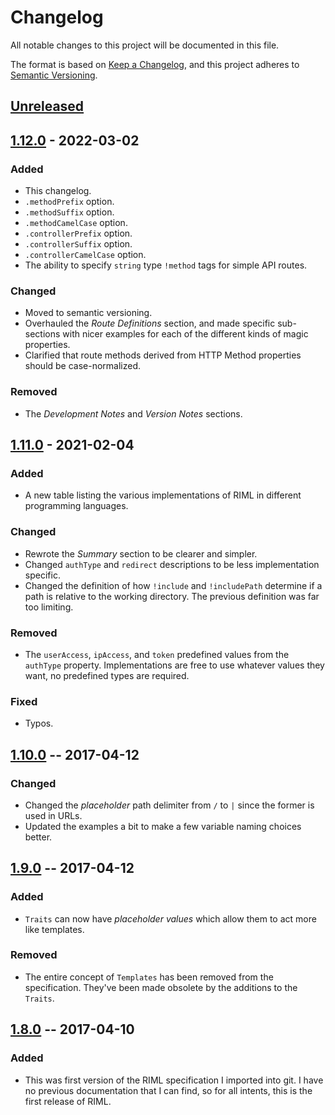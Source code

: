 # Changelog
All notable changes to this project will be documented in this file.

The format is based on [Keep a Changelog](https://keepachangelog.com/en/1.0.0/),
and this project adheres to [Semantic Versioning](https://semver.org/spec/v2.0.0.html).

## [Unreleased]

## [1.12.0] - 2022-03-02
### Added
- This changelog.
- `.methodPrefix` option.
- `.methodSuffix` option.
- `.methodCamelCase` option.
- `.controllerPrefix` option.
- `.controllerSuffix` option.
- `.controllerCamelCase` option.
- The ability to specify `string` type `!method` tags for simple API routes.
### Changed
- Moved to semantic versioning.
- Overhauled the *Route Definitions* section, and made specific sub-sections with nicer examples for each of the different kinds of magic properties.
- Clarified that route methods derived from HTTP Method properties should be case-normalized.
### Removed
- The *Development Notes* and *Version Notes* sections.

## [1.11.0] - 2021-02-04
### Added
- A new table listing the various implementations of RIML in different programming languages.
### Changed
- Rewrote the *Summary* section to be clearer and simpler.
- Changed `authType` and `redirect` descriptions to be less implementation specific.
- Changed the definition of how `!include` and `!includePath` determine if a path is relative to the working directory. The previous definition was far too limiting.
### Removed
- The `userAccess`, `ipAccess`, and `token` predefined values from the `authType` property. Implementations are free to use whatever values they want, no predefined types are required.
### Fixed
- Typos.

## [1.10.0] -- 2017-04-12
### Changed
- Changed the *placeholder* path delimiter from `/` to `|` since the former is used in URLs.
- Updated the examples a bit to make a few variable naming choices better.

## [1.9.0] -- 2017-04-12
### Added
- `Traits` can now have *placeholder values* which allow them to act more like templates.
### Removed
- The entire concept of `Templates` has been removed from the specification. They've been made obsolete by the additions to the `Traits`.

## [1.8.0] -- 2017-04-10
### Added
- This was first version of the RIML specification I imported into git. I have no previous documentation that I can find, so for all intents, this is the first release of RIML.


[Unreleased]: https://github.com/supernovus/riml-spec/compare/v1.12.0...HEAD
[1.12.0]: https://github.com/supernovus/riml-spec/compare/v1.11.0...v1.12.0
[1.11.0]: https://github.com/supernovus/riml-spec/compare/v1.10.0...v1.11.0
[1.10.0]: https://github.com/supernovus/riml-spec/compare/v1.9.0...v1.10.0
[1.9.0]: https://github.com/supernovus/riml-spec/compare/v1.8.0...v1.9.0
[1.8.0]: https://github.com/supernovus/riml-spec/releases/tag/v1.8.0

